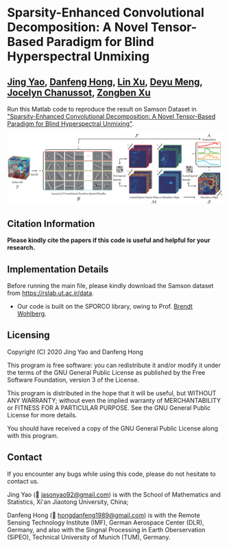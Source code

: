 # Sparsity-Enhanced Convolutional Decomposition: A Novel Tensor-Based Paradigm for Blind Hyperspectral Unmixing

[Jing Yao](https://scholar.google.com/citations?user=1SHd5ygAAAAJ&hl=en), [Danfeng Hong](https://sites.google.com/view/danfeng-hong), [Lin Xu](https://scholar.google.com/citations?user=OWRIJLMAAAAJ&hl=en),  [Deyu Meng](https://scholar.google.com/citations?user=an6w-64AAAAJ&hl=en), [Jocelyn Chanussot](http://jocelyn-chanussot.net/), [Zongben Xu](http://gr.xjtu.edu.cn/en/web/zbxu)
---------------------

Run this Matlab code to reproduce the result on Samson Dataset in ["Sparsity-Enhanced Convolutional Decomposition: A Novel Tensor-Based Paradigm for Blind Hyperspectral Unmixing"]().

![alt text](./Workflow_SeCoDe.png)

## Citation Information

**Please kindly cite the papers if this code is useful and helpful for your research.**

## Implementation Details

Before running the main file, please kindly download the Samson dataset from https://rslab.ut.ac.ir/data.

- Our code is built on the SPORCO library, owing to Prof. [Brendt Wohlberg](http://brendt.wohlberg.net/software/SPORCO/).

## Licensing

Copyright (C) 2020 Jing Yao and Danfeng Hong

This program is free software: you can redistribute it and/or modify it under the terms of the GNU General Public License as published by the Free Software Foundation, version 3 of the License.

This program is distributed in the hope that it will be useful, but WITHOUT ANY WARRANTY; without even the implied warranty of MERCHANTABILITY or FITNESS FOR A PARTICULAR PURPOSE. See the GNU General Public License for more details.

You should have received a copy of the GNU General Public License along with this program.

## Contact

If you encounter any bugs while using this code, please do not hesitate to contact us.

Jing Yao (:incoming_envelope: jasonyao92@gmail.com) is with the School of Mathematics and Statistics, Xi'an Jiaotong University, China;

Danfeng Hong (:incoming_envelope: hongdanfeng1989@gmail.com) is with the Remote Sensing Technology Institute (IMF), German Aerospace Center (DLR), Germany, and also with the Singnal Processing in Earth Oberservation (SiPEO), Technical University of Munich (TUM), Germany. 
